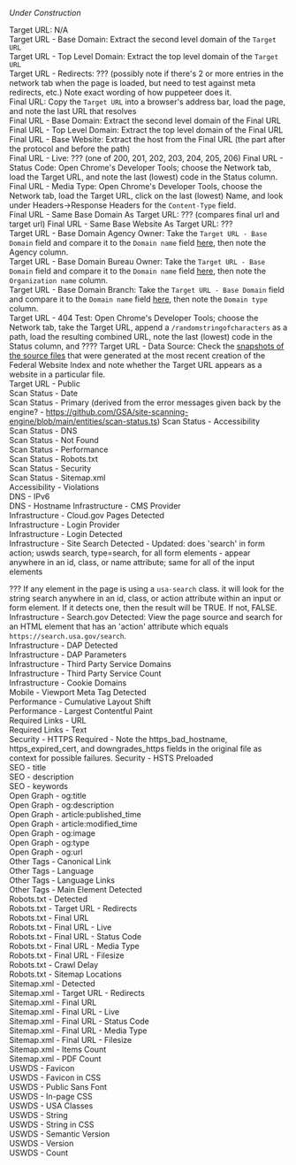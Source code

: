 _Under Construction_

Target URL: N/A  
Target URL - Base Domain: Extract the second level domain of the `Target URL`  
Target URL - Top Level Domain: Extract the top level domain of the `Target URL`   
Target URL - Redirects: ???   (possibly note if there's 2 or more entries in the network tab when the page is loaded, but need to test against meta redirects, etc.)  Note exact wording of how puppeteer does it.  
Final URL: Copy the `Target URL` into a browser's address bar, load the page, and note the last URL that resolves  
Final URL - Base Domain: Extract the second level domain of the Final URL   
Final URL - Top Level Domain: Extract the top level domain of the Final URL  
Final URL - Base Website: Extract the host from the Final URL (the part after the protocol and before the path)   
Final URL - Live: ???     (one of 200, 201, 202, 203, 204, 205, 206)
Final URL - Status Code: Open Chrome's Developer Tools; choose the Network tab, load the Target URL, and note the last (lowest) code in the Status column.    
Final URL - Media Type: Open Chrome's Developer Tools, choose the Network tab, load the Target URL, click on the last (lowest) Name, and look under Headers->Response Headers for the `Content-Type` field.  
Final URL - Same Base Domain As Target URL:  ???  (compares final url and target url)
Final URL - Same Base Website As Target URL:  ???    
Target URL - Base Domain Agency Owner: Take the `Target URL - Base Domain` field and compare it to the `Domain name` field [here](https://github.com/cisagov/dotgov-data/blob/main/current-federal.csv), then note the Agency column.  
Target URL - Base Domain Bureau Owner:  Take the `Target URL - Base Domain` field and compare it to the `Domain name` field [here](https://github.com/cisagov/dotgov-data/blob/main/current-federal.csv), then note the `Organization name` column.  
Target URL - Base Domain Branch:  Take the `Target URL - Base Domain` field and compare it to the `Domain name` field [here](https://github.com/cisagov/dotgov-data/blob/main/current-federal.csv), then note the `Domain type` column.  
Target URL - 404 Test: Open Chrome's Developer Tools; choose the Network tab, take the Target URL, append a `/randomstringofcharacters` as a path, load the resulting combined URL, note the last (lowest) code in the Status column, and ???? 
Target URL - Data Source:  Check the [snapshots of the source files](https://github.com/GSA/federal-website-index/tree/main/data/snapshots#readme) that were generated at the most recent creation of the Federal Website Index and note whether the Target URL appears as a website in a particular file.  
Target URL - Public  
Scan Status - Date  
Scan Status - Primary  (derived from the error messages given back by the engine? - https://github.com/GSA/site-scanning-engine/blob/main/entities/scan-status.ts)
Scan Status - Accessibility  
Scan Status - DNS  
Scan Status - Not Found  
Scan Status - Performance  
Scan Status - Robots.txt  
Scan Status - Security  
Scan Status - Sitemap.xml  
Accessibility - Violations  
DNS - IPv6  
DNS - Hostname
Infrastructure - CMS Provider  
Infrastructure - Cloud.gov Pages Detected  
Infrastructure - Login Provider  
Infrastructure - Login Detected  
Infrastructure - Site Search Detected  - Updated:  does 'search' in form action; uswds search, type=search, for all form elements -  appear anywhere in an id, class, or name attribute; same for all of the input elements 

??? If any element in the page is using a `usa-search` class.  it will look for the string search anywhere in an id, class, or action attribute within an input or form element. If it detects one, then the result will be TRUE. If not, FALSE.  
Infrastructure - Search.gov Detected: View the page source and search for an HTML element that has an 'action' attribute which equals `https://search.usa.gov/search`.    
Infrastructure - DAP Detected  
Infrastructure - DAP Parameters  
Infrastructure - Third Party Service Domains  
Infrastructure - Third Party Service Count  
Infrastructure - Cookie Domains  
Mobile - Viewport Meta Tag Detected  
Performance - Cumulative Layout Shift  
Performance - Largest Contentful Paint  
Required Links - URL  
Required Links - Text  
Security - HTTPS Required  - Note the https_bad_hostname, https_expired_cert, and downgrades_https fields in the original file as  context for possible failures. 
Security - HSTS Preloaded  
SEO - title  
SEO - description  
SEO - keywords  
Open Graph - og:title  
Open Graph - og:description  
Open Graph - article:published_time  
Open Graph - article:modified_time  
Open Graph - og:image  
Open Graph - og:type  
Open Graph - og:url  
Other Tags - Canonical Link  
Other Tags - Language  
Other Tags - Language Links  
Other Tags - Main Element Detected  
Robots.txt - Detected  
Robots.txt - Target URL - Redirects  
Robots.txt - Final URL  
Robots.txt - Final URL - Live  
Robots.txt - Final URL - Status Code  
Robots.txt - Final URL - Media Type  
Robots.txt - Final URL - Filesize  
Robots.txt - Crawl Delay  
Robots.txt - Sitemap Locations  
Sitemap.xml - Detected  
Sitemap.xml - Target URL - Redirects  
Sitemap.xml - Final URL  
Sitemap.xml - Final URL - Live  
Sitemap.xml - Final URL - Status Code  
Sitemap.xml - Final URL - Media Type  
Sitemap.xml - Final URL - Filesize  
Sitemap.xml - Items Count  
Sitemap.xml - PDF Count  
USWDS - Favicon  
USWDS - Favicon in CSS  
USWDS - Public Sans Font  
USWDS - In-page CSS  
USWDS - USA Classes  
USWDS - String  
USWDS - String in CSS  
USWDS - Semantic Version  
USWDS - Version  
USWDS - Count  

